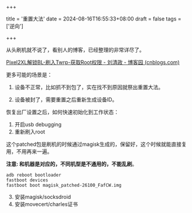 +++

title = '重置大法'
date = 2024-08-16T16:55:33+08:00
draft = false
tags = ['逆向']

+++

从头刷机就不说了，看别人的博客，已经整理的非常详尽了。

[Pixel2XL解锁BL-刷入Twrp-获取Root权限 - 刘清政 - 博客园 (cnblogs.com)](https://www.cnblogs.com/liuqingzheng/p/17462146.html)



更多可能的场景是：

1. 设备不正常，比如抓不到包了，实在找不到原因就祭出重置大法。

2. 设备被封了，需要重置之后重新生成设备ID。



恢复出厂设置之后，如何快速初始化到工作状态：

1. 开启usb debugging
2. 重新刷入root

这个patched包是刷机的时候通过magisk生成的，保留好，这个时候就能直接复用，不用再来一遍。

**注意: 和机器是对应的，不同机型是不通用的，不能乱刷**。

```shell
adb reboot bootloader
fastboot devices
fastboot boot magisk_patched-26100_FafCW.img

```

3. 安装magisk/socksdroid
4. 安装movecert/charles证书

